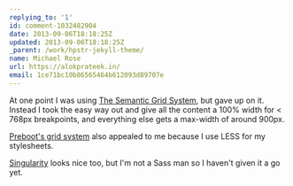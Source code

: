 ```yaml
---
replying_to: '1'
id: comment-1032482904
date: 2013-09-06T18:18:25Z
updated: 2013-09-06T18:18:25Z
_parent: /work/hpstr-jekyll-theme/
name: Michael Rose
url: https://alokprateek.in/
email: 1ce71bc10b86565464b612093d89707e
---
```


At one point I was using [The Semantic Grid System](http://semantic.gs/), but
gave up on it. Instead I took the easy way out and give all the content a 100%
width for < 768px breakpoints, and everything else gets a max-width of around
900px.

[Preboot's grid system](http://getpreboot.com/) also appealed to me because I
use LESS for my stylesheets.

[Singularity](http://singularity.gs/) looks nice too, but I'm not a Sass man so
I haven't given it a go yet.
